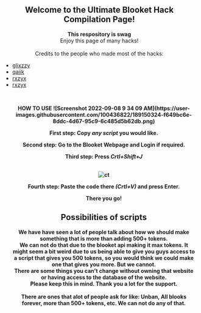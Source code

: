  <h2 align="center">Welcome to the Ultimate Blooket Hack Compilation Page!</h2>
  <p align="center">
    <b>This respository is swag</b><br>
   Enjoy this page of many hacks!<br>
    <br>
  Credits to the people who made most of the hacks:<br>
    <ul>
      <li><a href="https://github.com/therealgliz/blooket-hacks">glixzzy</a></li>
      <li><a href="https://github.com/qaiik/blkt-reader">qaiik</a></li>
      <li><a href="https://github.com/rxzyx/Blooket-Hacks">rxzyx</a></li>
      <li><a href="https://github.com/VillainsRule4000/BlooketMaster/tree/main/hacks
">rxzyx</a></li>
  </p>
  <br>
 <p align="center">
 <b>HOW TO USE</;(Or if you are on school computer go to the wiki tab,</b>
 ![Screenshot 2022-09-08 9 34 09 AM](https://user-images.githubusercontent.com/100436822/189150324-f649bc6e-8ddc-4d67-95c9-6c485d5b62db.png)
 <p align="center">
  First step: Copy <i>any script</i> you would like.
 <p align="center">  
  Second step: Go to the Blooket Webpage and Login <b>if required.</b>
 <p align="center">
  Third step: Press <i>Crtl+Shift+J</i>
  <br>
  <br><p align="center">
<img src="https://user-images.githubusercontent.com/80642858/171067368-c40a3cbf-93a6-4d4f-b5b9-76a3bda0b636.png" alt="ct">

<p align="center">
  Fourth step: Paste the code there <i>(Crtl+V)</i> and press Enter.
<p align="center">
There you go!
  <h2 align="center">Possibilities of scripts</h2>

  <p align="center">
    We have have seen a lot of people talk about how we should make something that is more than adding 500+ tokens.<br>
 We can not do that due to the blooket api making it <b>max tokens</b>. It might seem a bit weird due to us being able to give you guys access to a script that gives you 500 tokens, so you would think we could make one that gives you more. But we cannot.<br>
    There are some things you can't change without owning that website or having access to the database of the website.<br>
    Please keep this in mind. Thank you a lot for the support.<br>
    <br>
    There are ones that alot of people ask for like: Unban, All blooks forever, more than 500+ tokens, etc. We can not do any of that.
  </p>
</div>
